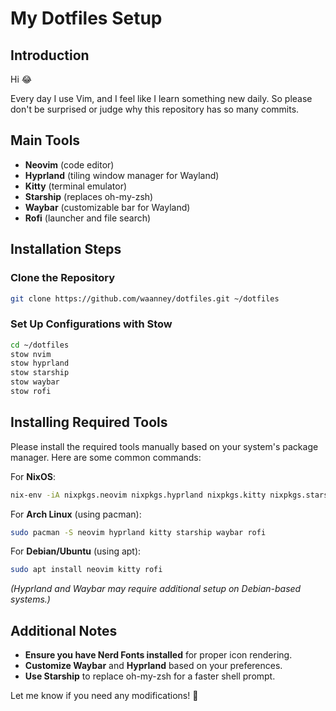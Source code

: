 # My Dotfiles Setup

## Introduction

Hi 😂

Every day I use Vim, and I feel like I learn something new daily. So please don't be surprised or judge why this repository has so many commits.

## Main Tools


- **Neovim** (code editor)
- **Hyprland** (tiling window manager for Wayland)
- **Kitty** (terminal emulator)
- **Starship** (replaces oh-my-zsh)
- **Waybar** (customizable bar for Wayland)
- **Rofi** (launcher and file search)

## Installation Steps

### Clone the Repository
```bash
git clone https://github.com/waanney/dotfiles.git ~/dotfiles
```

### Set Up Configurations with Stow
```bash
cd ~/dotfiles
stow nvim
stow hyprland
stow starship
stow waybar
stow rofi
```

## Installing Required Tools

Please install the required tools manually based on your system's package manager. Here are some common commands:

For **NixOS**:
```bash
nix-env -iA nixpkgs.neovim nixpkgs.hyprland nixpkgs.kitty nixpkgs.starship nixpkgs.waybar nixpkgs.rofi
```

For **Arch Linux** (using pacman):
```bash
sudo pacman -S neovim hyprland kitty starship waybar rofi
```

For **Debian/Ubuntu** (using apt):
```bash
sudo apt install neovim kitty rofi
```
*(Hyprland and Waybar may require additional setup on Debian-based systems.)*

## Additional Notes

- **Ensure you have Nerd Fonts installed** for proper icon rendering.
- **Customize Waybar** and **Hyprland** based on your preferences.
- **Use Starship** to replace oh-my-zsh for a faster shell prompt.

Let me know if you need any modifications! 🚀
